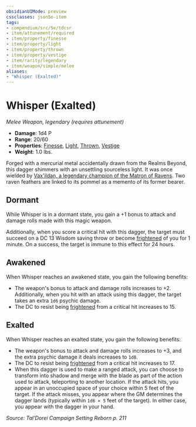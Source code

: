 ```yaml
---
obsidianUIMode: preview
cssclasses: json5e-item
tags:
- compendium/src/5e/tdcsr
- item/attunement/required
- item/property/finesse
- item/property/light
- item/property/thrown
- item/property/vestige
- item/rarity/legendary
- item/weapon/simple/melee
aliases: 
- "Whisper (Exalted)"
---
```

# Whisper (Exalted)
*Melee Weapon, legendary (requires attunement)*  

- **Damage**: 1d4 P
- **Range**: 20/60
- **Properties**: [Finesse](/Systems/5e/rules/item-properties.md#Finesse), [Light](/Systems/5e/rules/item-properties.md#Light), [Thrown](/Systems/5e/rules/item-properties.md#Thrown), [Vestige](/Systems/5e/rules/item-properties.md#Vestige)
- **Weight**: 1.0 lbs.

Forged with a mercurial metal accidentally drawn from the Realms Beyond, this dagger shimmers with an unsettling sourceless light. It was once wielded by [Vax'ildan, a legendary champion of the Matron of Ravens](/Systems/5e/bestiary/celestial/champion-of-ravens-tdcsr.md). Two raven feathers are linked to its pommel as a memento of its former bearer.

## Dormant

While Whisper is in a dormant state, you gain a +1 bonus to attack and damage rolls made with this magic weapon.

Additionally, when you score a critical hit with this dagger, the target must succeed on a DC 13 Wisdom saving throw or become [frightened](/Systems/5e/rules/conditions.md#frightened) of you for 1 minute. On a success, the target is immune to this effect for 24 hours.

## Awakened

When Whisper reaches an awakened state, you gain the following benefits:

- The weapon's bonus to attack and damage rolls increases to +2. Additionally, when you hit with an attack using this dagger, the target takes an extra `1d6` psychic damage.  
- The DC to resist being [frightened](/Systems/5e/rules/conditions.md#frightened) from a critical hit increases to 15.  

## Exalted

When Whisper reaches an exalted state, you gain the following benefits:

- The weapon's bonus to attack and damage rolls increases to +3, and the extra psychic damage it deals increases to `1d8`.  
- The DC to resist being [frightened](/Systems/5e/rules/conditions.md#frightened) from a critical hit increases to 17.  
- When this dagger is used to make a ranged attack, you can choose to transform into shadow and merge with the blade as part of the action used to attack, teleporting to another location. If the attack hits, you appear in an unoccupied space of your choice within 5 feet of the target. If the attack misses, you appear where the GM determines the dagger lands (typically within `1d6 × 5` feet of the target). In either case, you appear with the dagger in your hand.  

*Source: Tal'Dorei Campaign Setting Reborn p. 211*